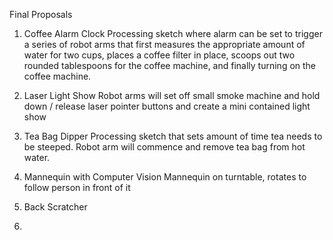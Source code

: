 Final Proposals

1) Coffee Alarm Clock
Processing sketch where alarm can be set to trigger a series of robot arms that first measures the appropriate amount of water for two cups, places a coffee filter in place, scoops out two rounded tablespoons for the coffee machine, and finally turning on the coffee machine.

2) Laser Light Show 
Robot arms will set off small smoke machine and hold down / release laser pointer buttons and create a mini contained light show

3) Tea Bag Dipper
Processing sketch that sets amount of time tea needs to be steeped. Robot arm will commence and remove tea bag from hot water.

4) Mannequin with Computer Vision
Mannequin on turntable, rotates to follow person in front of it

5) Back Scratcher

6) 